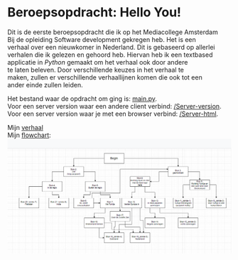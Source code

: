 # Beroepsopdracht: Hello You!

Dit is de eerste beroepsopdracht die ik op het Mediacollege Amsterdam  
Bij de opleiding Software development gekregen heb. Het is een  
verhaal over een nieuwkomer in Nederland. Dit is gebaseerd op allerlei  
verhalen die ik gelezen en gehoord heb. Hiervan heb ik een textbased  
applicatie in _Python_ gemaakt om het verhaal ook door andere  
te laten beleven. Door verschillende keuzes in het verhaal te  
maken, zullen er verschillende verhaallijnen komen die ook tot een  
ander einde zullen leiden.

Het bestand waar de opdracht om ging is: [main.py](./main.py).  
Voor een server version waar een andere client verbind: [/Server-version](./Server-version).  
Voor een server version waar je met een browser verbind: [/Server-html](./Server-html).  
  
Mijn [verhaal](./Verhaal.md)  
Mijn [flowchart](./flowchart.png):  
![flowchart](./flowchart.png)